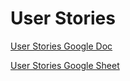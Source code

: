 # User Stories

[User Stories Google Doc](https://docs.google.com/document/d/1EPuuq-_6P5PVdozTsiyIG629ptecHgPFdGXX73yEIGE/edit?usp=sharing)

[User Stories Google Sheet](https://docs.google.com/spreadsheets/d/1l54GBQiCSUZej7Ry71FSUbKtZ0CvCPzq7KpYXR0ANfs/edit?usp=sharing)
